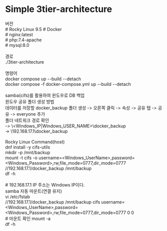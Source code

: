 # Simple 3tier-architecture
버전</br>
\# Rocky Linux 9.5
\# Docker </br>
\# nginx:latest </br>
\# php:7.4-apache </br>
\# mysql:8.0 </br>
</br>
경로 </br>
./3tier-architecture </br>
</br>
명령어 </br>
docker compose up --build --detach </br>
docker compose -f docker-compose.yml up --build --detach </br>
</br>
samba(cifs)를 활용하여 윈도우로 DB 백업</br>
윈도우 공유 폴더 생성 방법</br>
데이터를 저장할 docker_backup 폴더 생성 -> 오른쪽 클릭 -> 속성 -> 공유 탭 -> 공유 -> everyone 추가</br>
폴더 네트워크 경로 확인 </br>
-> \\<Windows_IP|Windows_USER_NAME>\docker_backup</br>
-> \\192.168.17.1\docker_backup</br>
</br>
Rocky Linux Command(host)</br>
dnf install -y cifs-utils</br>
mkdir -p /mnt/backup</br>
mount -t cifs -o username=<Windows_UserName>,password=<Windows_Password>,rw,file_mode=0777,dir_mode=0777 //192.168.17.1/docker_backup /mnt/backup</br>
df -h</br>
</br>
\# 192.168.17.1 IP 주소는 Windows IP이다.
</br>
samba 자동 마운트(연결 유지)</br>
vi /etc/fstab</br>
//192.168.17.1/docker_backup /mnt/backup cifs username=<Windows_UserName>,password=<Windows_Password>,rw,file_mode=0777,dir_mode=0777 0 0</br>
\# 마운트 확인
mount -a</br>
df -h</br>
